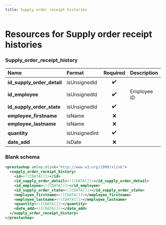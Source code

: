 ```yaml
---
title: Supply order receipt histories
---
```


# Resources for Supply order receipt histories

### Supply_order_receipt_history

|            Name            |    Format     | Required | Description |
| :------------------------- | :------------ | :------: | :---------- |
| **id_supply_order_detail** | isUnsignedId  | ✔️       |             |
| **id_employee**            | isUnsignedId  | ✔️       | Employee ID |
| **id_supply_order_state**  | isUnsignedId  | ✔️       |             |
| **employee_firstname**     | isName        | ❌        |             |
| **employee_lastname**      | isName        | ❌        |             |
| **quantity**               | isUnsignedInt | ✔️       |             |
| **date_add**               | isDate        | ❌        |             |


### Blank schema

```xml
<prestashop xmlns:xlink="http://www.w3.org/1999/xlink">
  <supply_order_receipt_history>
    <id><![CDATA[]]></id>
    <id_supply_order_detail><![CDATA[]]></id_supply_order_detail>
    <id_employee><![CDATA[]]></id_employee>
    <id_supply_order_state><![CDATA[]]></id_supply_order_state>
    <employee_firstname><![CDATA[]]></employee_firstname>
    <employee_lastname><![CDATA[]]></employee_lastname>
    <quantity><![CDATA[]]></quantity>
    <date_add><![CDATA[]]></date_add>
  </supply_order_receipt_history>
</prestashop>
```

